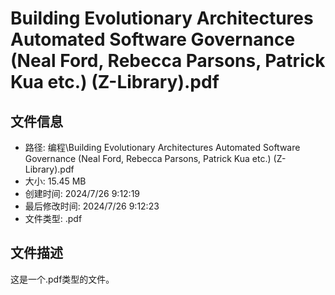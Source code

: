 ﻿# Building Evolutionary Architectures Automated Software Governance (Neal Ford, Rebecca Parsons, Patrick Kua etc.) (Z-Library).pdf

## 文件信息
- 路径: 编程\Building Evolutionary Architectures Automated Software Governance (Neal Ford, Rebecca Parsons, Patrick Kua etc.) (Z-Library).pdf
- 大小: 15.45 MB
- 创建时间: 2024/7/26 9:12:19
- 最后修改时间: 2024/7/26 9:12:23
- 文件类型: .pdf

## 文件描述
这是一个.pdf类型的文件。

